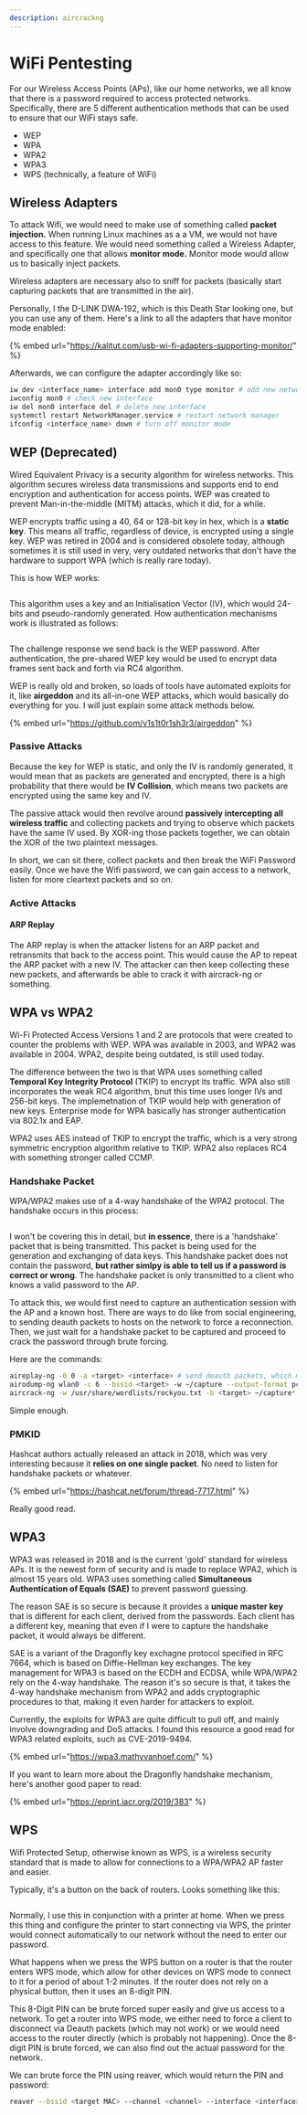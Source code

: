 ```yaml
---
description: aircrackng
---
```


# WiFi Pentesting

For our Wireless Access Points (APs), like our home networks, we all know that there is a password required to access protected networks. Specifically, there are 5 different authentication methods that can be used to ensure that our WiFi stays safe.&#x20;

* WEP
* WPA
* WPA2
* WPA3&#x20;
* WPS (technically, a feature of WiFi)

## Wireless Adapters

To attack Wifi, we would need to make use of something called **packet injection.** When running Linux machines as a a VM, we would not have access to this feature. We would need something called a Wireless Adapter, and specifically one that allows **monitor mode.** Monitor mode would allow us to basically inject packets.&#x20;

Wireless adapters are necessary also to sniff for packets (basically start capturing packets that are transmitted in the air).&#x20;

Personally, I the D-LINK DWA-192, which is this Death Star looking one, but you can use any of them. Here's a link to all the adapters that have monitor mode enabled:

{% embed url="https://kalitut.com/usb-wi-fi-adapters-supporting-monitor/" %}

Afterwards, we can configure the adapter accordingly like so:

```bash
iw dev <interface_name> interface add mon0 type monitor # add new network interface with monitor mode
iwconfig mon0 # check new interface
iw del mon0 interface del # delete new interface
systemctl restart NetworkManager.service # restart network manager
ifconfig <interface_name> down # turn off monitor mode
```

## WEP (Deprecated)

Wired Equivalent Privacy is a security algorithm for wireless networks. This algorithm secures wireless data transmissions and supports end to end encryption and authentication for access points. WEP was created to prevent Man-in-the-middle (MITM) attacks, which it did, for a while.&#x20;

WEP encrypts traffic using a 40, 64 or 128-bit key in hex, which is a **static key**. This means all traffic, regardless of device, is encrypted using a single key. WEP was retired in 2004 and is considered obsolete today, although sometimes it is still used in very, very outdated networks that don't have the hardware to support WPA (which is really rare today).&#x20;

This is how WEP works:

<figure><img src="../.gitbook/assets/image (3) (5) (1).png" alt=""><figcaption></figcaption></figure>

This algorithm uses a key and an Initialisation Vector (IV), which would 24-bits and pseudo-randomly generated. How authentication mechanisms work is illustrated as follows:

<figure><img src="../.gitbook/assets/image (1) (1) (2) (1).png" alt=""><figcaption></figcaption></figure>

The challenge response we send back is the WEP password. After authentication, the pre-shared WEP key would be used to encrypt data frames sent back and forth via RC4 algorithm.&#x20;

WEP is really old and broken, so loads of tools have automated exploits for it, like **airgeddon** and its  all-in-one WEP attacks, which would basically do everything for you. I will just explain some attack methods below.

{% embed url="https://github.com/v1s1t0r1sh3r3/airgeddon" %}

### Passive Attacks

Because the key for WEP is static, and only the IV is randomly generated, it would mean that as packets are generated and encrypted, there is a high probability that there would be **IV Collision**, which means two packets are encrypted using the same key and IV.&#x20;

The passive attack would then revolve around **passively intercepting all wireless traffic** and collecting packets and trying to observe which packets have the same IV used. By XOR-ing those packets together, we can obtain the XOR of the two plaintext messages.&#x20;

In short, we can sit there, collect packets and then break the WiFi Password easily. Once we have the Wifi password, we can gain access to a network, listen for more cleartext packets and so on.&#x20;

### Active Attacks

#### ARP Replay

The ARP replay is when the attacker listens for an ARP packet and retransmits that back to the access point. This would cause the AP to repeat the ARP packet with a new IV. The attacker can then keep collecting these new packets, and afterwards be able to crack it with aircrack-ng or something.

## WPA vs WPA2&#x20;

Wi-Fi Protected Access Versions 1 and 2 are protocols that were created to counter the problems with WEP. WPA was available in 2003, and WPA2 was available in 2004. WPA2, despite being outdated, is still used today.

The difference between the two is that WPA uses something called **Temporal Key Integrity Protocol** (TKIP) to encrypt its traffic. WPA also still incorporates the weak RC4 algorithm, bnut this time uses longer IVs and 256-bit keys. The implemetnation of TKIP would help with generation of new keys. Enterprise mode for WPA basically has stronger authentication via 802.1x and EAP.&#x20;

WPA2 uses AES instead of TKIP to encrypt the traffic, which is a very strong symmetric encryption algorithm relative to TKIP. WPA2 also replaces RC4 with something stronger called CCMP.&#x20;

### Handshake Packet

WPA/WPA2 makes use of a 4-way handshake of the WPA2 protocol. The handshake occurs in this process:

<figure><img src="../.gitbook/assets/image (1) (5) (1).png" alt=""><figcaption></figcaption></figure>

I won't be covering this in detail, but **in essence**, there is a 'handshake' packet that is being transmitted. This packet is being used for the generation and exchanging of data keys. This handshake packet does not contain the password, **but rather simlpy is able to tell us if a password is correct or wrong**. The handshake packet is only transmitted to a client who knows a valid password to the AP.&#x20;

To attack this, we would first need to capture an authentication session with the AP and a known host. There are ways to do like from social engineering, to sending deauth packets to hosts on the network to force a reconnection. Then, we just wait for a handshake packet to be captured and proceed to crack the password through brute forcing.

Here are the commands:

```bash
aireplay-ng -0 0 -a <target> <interface> # send deauth packets, which may work
airodump-ng wlan0 -c 6 --bssid <target> -w ~/capture --output-format pcap # listen for packet
aircrack-ng -w /usr/share/wordlists/rockyou.txt -b <target> ~/capture*.pcap #crack password
```

Simple enough.

### PMKID

Hashcat authors actually released an attack in 2018, which was very interesting because it **relies on one single packet**. No need to listen for handshake packets or whatever.

{% embed url="https://hashcat.net/forum/thread-7717.html" %}

Really good read.

## WPA3

WPA3 was released in 2018 and is the current 'gold' standard for wireless APs. It is the newest form of security and is made to replace WPA2, which is almost 15 years old. WPA3 uses something called **Simultaneous Authentication of Equals (SAE)** to prevent password guessing.&#x20;

The reason SAE is so secure is because it provides a **unique master key** that is different for each client, derived from the passwords. Each client has a different key, meaning that even if I were to capture the handshake packet, it would always be different.&#x20;

SAE is a variant of the Dragonfly key exchagne protocol specified in RFC 7664, which is based on Diffie-Hellman key exchanges. The key management for WPA3 is based on the ECDH and ECDSA, while WPA/WPA2 rely on the 4-way handshake. The reason it's so secure is that, it takes the 4-way handshake mechanism from WPA2 and adds cryptographic procedures to that, making it even harder for attackers to exploit.

Currently, the exploits for WPA3 are quite difficult to pull off, and mainly involve downgrading and DoS attacks. I found this resource a good read for WPA3 related exploits, such as CVE-2019-9494.

{% embed url="https://wpa3.mathyvanhoef.com/" %}

If you want to learn more about the Dragonfly handshake mechanism, here's another good paper to read:

{% embed url="https://eprint.iacr.org/2019/383" %}

## WPS

Wifi Protected Setup, otherwise known as WPS, is a wireless security standard that is made to allow for connections to a WPA/WPA2 AP faster and easier.

Typically, it's a button on the back of routers. Looks something like this:

<figure><img src="../.gitbook/assets/image (8) (1) (2).png" alt=""><figcaption></figcaption></figure>

Normally, I use this in conjunction with a printer at home. When we press this thing and configure the printer to start connecting via WPS, the printer would connect automatically to our network without the need to enter our password.

What happens when we press the WPS button on a router is that the router enters WPS mode, which allow for other devices on WPS mode to connect to it for a period of about 1-2 minutes. If the router does not rely on a physical button, then it uses an 8-digit PIN.

This 8-Digit PIN can be brute forced super easily and give us access to a network. To get a router into WPS mode, we either need to force a client to disconnect via Deauth packets (which may not work) or we would need access to the router directly (which is probably not happening). Once the 8-digit PIN is brute forced, we can also find out the actual password for the network.&#x20;

We can brute force the PIN using reaver, which would return the PIN and password:

```bash
reaver --bssid <target MAC> --channel <channel> --interface <interface> -vvv -no-associate
```
